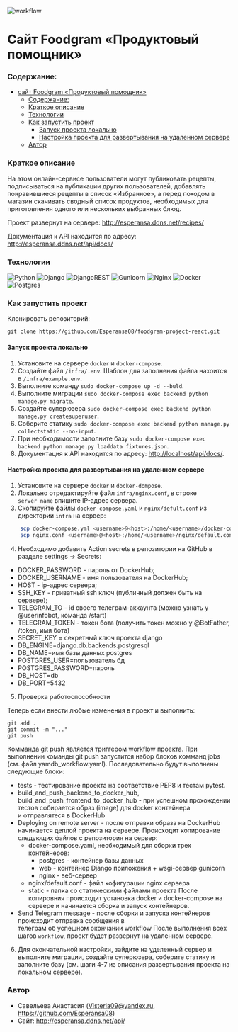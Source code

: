 ![workflow](https://github.com/Esperansa08/foodgram-project-react/actions/workflows/foodgram_workflow.yml/badge.svg) 

# Сайт Foodgram «Продуктовый помощник»

### Содержание: 

- [сайт Foodgram «Продуктовый помощник»](#сайт-foodgram-продуктовый-помощник)
    - [Содержание:](#содержание)
    - [Краткое описание](#краткое-описание)
    - [Технологии](#технологии)
    - [Как запустить проект](#как-запустить-проект)
      - [Запуск проекта локально](#запуск-проекта-локально)
      - [Настройка проекта для развертывания на удаленном сервере](#настройка-проекта-для-развертывания-на-удаленном-сервере)
    - [Автор](#автор)
### Краткое описание 

На этом онлайн-сервисе пользователи могут публиковать рецепты, подписываться на публикации других пользователей, добавлять понравившиеся рецепты в список «Избранное», а перед походом в магазин скачивать сводный список продуктов, необходимых для приготовления одного или нескольких выбранных блюд.

Проект развернут на сервере: <http://esperansa.ddns.net/recipes/>

Документация к API находится по адресу:  <http://esperansa.ddns.net/api/docs/>


### Технологии 


![Python](https://img.shields.io/badge/python-3670A0?style=for-the-badge&logo=python&logoColor=ffdd54) 
![Django](https://img.shields.io/badge/django-%23092E20.svg?style=for-the-badge&logo=django&logoColor=white) 
![DjangoREST](https://img.shields.io/badge/DJANGO-REST-ff1709?style=for-the-badge&logo=django&logoColor=white&color=ff1709&labelColor=gray) 
![Gunicorn](https://img.shields.io/badge/gunicorn-%298729.svg?style=for-the-badge&logo=gunicorn&logoColor=white) 
![Nginx](https://img.shields.io/badge/nginx-%23009639.svg?style=for-the-badge&logo=nginx&logoColor=white) 
![Docker](https://img.shields.io/badge/docker-%230db7ed.svg?style=for-the-badge&logo=docker&logoColor=white) 
![Postgres](https://img.shields.io/badge/postgres-%23316192.svg?style=for-the-badge&logo=postgresql&logoColor=white) 


### Как запустить проект 

Клонировать репозиторий: 

``` 
git clone https://github.com/Esperansa08/foodgram-project-react.git
``` 

#### Запуск проекта локально 

1. Установите на сервере `docker` и `docker-сompose`. 
2. Создайте файл `/infra/.env`. Шаблон для заполнения файла нахоится в `/infra/example.env`. 
3. Выполните команду `sudo docker-compose up -d --buld`. 
4. Выполните миграции `sudo docker-compose exec backend python manage.py migrate`. 
5. Создайте суперюзера `sudo docker-compose exec backend python manage.py createsuperuser`. 
6. Соберите статику `sudo docker-compose exec backend python manage.py collectstatic --no-input`. 
7. При необходимости заполните базу `sudo docker-compose exec backend python manage.py loaddata fixtures.json`. 
8. Документация к API находится по адресу: <http://localhost/api/docs/>. 

#### Настройка проекта для развертывания на удаленном сервере 

1. Установите на сервере `docker` и `docker-dompose`. 
2. Локально отредактируйте файл `infra/nginx.conf`, в строке `server_name` впишите IP-адрес сервера. 
3. Скопируйте файлы `docker-compose.yaml` и `nginx/defult.conf` из директории `infra` на сервер: 
 
```bash 
    scp docker-compose.yml <username>@<host>:/home/<username>/docker-compose.yaml 
    scp nginx.conf <username>@<host>:/home/<username>/nginx/default.conf 
``` 

4. Необходимо добавить Action secrets в репозитории на GitHub в разделе settings -> Secrets: 

* DOCKER_PASSWORD - пароль от DockerHub; 
* DOCKER_USERNAME - имя пользователя на DockerHub; 
* HOST - ip-адрес сервера; 
* SSH_KEY - приватный ssh ключ (публичный должен быть на сервере); 
* TELEGRAM_TO - id своего телеграм-аккаунта (можно узнать у @userinfobot, команда /start) 
* TELEGRAM_TOKEN - токен бота (получить токен можно у @BotFather, /token, имя бота) 
* SECRET_KEY = секретный ключ проекта django 
* DB_ENGINE=django.db.backends.postgresql  
* DB_NAME=имя базы данных postgres 
* POSTGRES_USER=пользователь бд 
* POSTGRES_PASSWORD=пароль 
* DB_HOST=db 
* DB_PORT=5432 

5. Проверка работоспособности 

Теперь если внести любые изменения в проект и выполнить: 
``` 
git add . 
git commit -m "..." 
git push 

``` 
Комманда git push является триггером workflow проекта. 
При выполнении команды git push запустится набор блоков комманд jobs (см. файл yamdb_workflow.yaml). 
Последовательно будут выполнены следующие блоки: 
* tests - тестирование проекта на соответствие PEP8 и тестам pytest. 
* build_and_push_backend_to_docker_hub, build_and_push_frontend_to_docker_hub - при успешном прохождении тестов собирается образ (image) для docker контейнера  
и отправлятеся в DockerHub 
* Deploying on remote server - после отправки образа на DockerHub начинается деплой проекта на сервере. 
Происходит копирование следующих файлов с репозитория на сервер: 
  - docker-compose.yaml, необходимый для сборки трех контейнеров: 
    + postgres - контейнер базы данных 
    + web - контейнер Django приложения + wsgi-сервер gunicorn 
    + nginx - веб-сервер 
  - nginx/default.conf - файл кофигурации nginx сервера 
  - static - папка со статическими файлами проекта 
  После копировния происходит установка docker и docker-compose на сервере 
  и начинается сборка и запуск контейнеров. 
* Send Telegram message - после сборки и запуска контейнеров происходит отправка сообщения в  
  телеграм об успешном окончании workflow 
После выполнения всех шагов `workflow`, проект будет развернут на удаленном сервере. 

6. Для окончательной настройки, зайдите на уделенный сервер и выполните миграции, создайте суперюзера, 
соберите статику и заполните базу (см. шаги 4-7 из описания развертывания проекта на локальном сервере). 

### Автор 

 * Савельева Анастасия (Visteria09@yandex.ru, https://github.com/Esperansa08) 
 * Сайт: http://esperansa.ddns.net/api/
